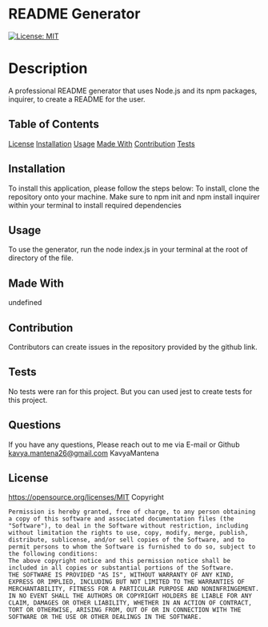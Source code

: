 # README Generator
  [![License: MIT](https://img.shields.io/badge/License-MIT-yellow.svg)](https://opensource.org/licenses/MIT)
  # Description
  A professional README generator that uses Node.js and its npm packages, inquirer, to create a README for the user.

  ## Table of Contents

  [License](#license)
  [Installation](#installation)
  [Usage](#Usage)
  [Made With](#madeWith)
  [Contribution](#Contribution)
  [Tests](#tests)

  ## Installation
  To install this application, please follow the steps below:
  To install, clone the repository onto your machine. Make sure to npm init and npm install inquirer within your terminal to install required dependencies

  ## Usage
  To use the generator, run the node index.js in your terminal at the root of directory of the file.

  ## Made With
  undefined
   
  ## Contribution
  Contributors can create issues in the repository provided by the github link.

  ## Tests
  No tests were ran for this project. But you can used jest to create tests for this project.

  ## Questions
  If you have any questions, Please reach out to me via E-mail or Github
   kavya.mantena26@gmail.com
   KavyaMantena

 ## License 
  https://opensource.org/licenses/MIT
  Copyright <YEAR> <COPYRIGHT HOLDER>

    Permission is hereby granted, free of charge, to any person obtaining a copy of this software and associated documentation files (the "Software"), to deal in the Software without restriction, including without limitation the rights to use, copy, modify, merge, publish, distribute, sublicense, and/or sell copies of the Software, and to permit persons to whom the Software is furnished to do so, subject to the following conditions:
    The above copyright notice and this permission notice shall be included in all copies or substantial portions of the Software.
    THE SOFTWARE IS PROVIDED "AS IS", WITHOUT WARRANTY OF ANY KIND, EXPRESS OR IMPLIED, INCLUDING BUT NOT LIMITED TO THE WARRANTIES OF MERCHANTABILITY, FITNESS FOR A PARTICULAR PURPOSE AND NONINFRINGEMENT. IN NO EVENT SHALL THE AUTHORS OR COPYRIGHT HOLDERS BE LIABLE FOR ANY CLAIM, DAMAGES OR OTHER LIABILITY, WHETHER IN AN ACTION OF CONTRACT, TORT OR OTHERWISE, ARISING FROM, OUT OF OR IN CONNECTION WITH THE SOFTWARE OR THE USE OR OTHER DEALINGS IN THE SOFTWARE.
     

